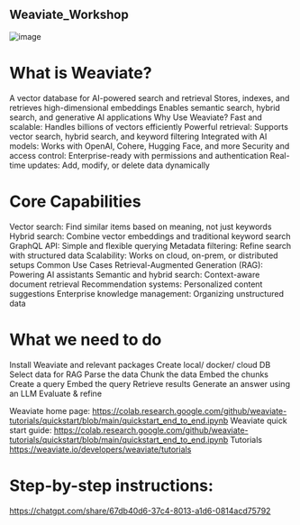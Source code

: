 ## Weaviate_Workshop
![image](https://github.com/user-attachments/assets/904c8f73-f9b7-4052-bde6-ccf1e9c7d4d8)

# What is Weaviate?
A vector database for AI-powered search and retrieval
Stores, indexes, and retrieves high-dimensional embeddings
Enables semantic search, hybrid search, and generative AI applications
Why Use Weaviate?
Fast and scalable: Handles billions of vectors efficiently
Powerful retrieval: Supports vector search, hybrid search, and keyword filtering
Integrated with AI models: Works with OpenAI, Cohere, Hugging Face, and more
Security and access control: Enterprise-ready with permissions and authentication
Real-time updates: Add, modify, or delete data dynamically

# Core Capabilities
Vector search: Find similar items based on meaning, not just keywords
Hybrid search: Combine vector embeddings and traditional keyword search
GraphQL API: Simple and flexible querying
Metadata filtering: Refine search with structured data
Scalability: Works on cloud, on-prem, or distributed setups
Common Use Cases
Retrieval-Augmented Generation (RAG): Powering AI assistants
Semantic and hybrid search: Context-aware document retrieval
Recommendation systems: Personalized content suggestions
Enterprise knowledge management: Organizing unstructured data

# What we need to do
Install Weaviate and relevant packages
Create local/ docker/ cloud DB
Select data for RAG
Parse the data
Chunk the data
Embed the chunks
Create a query
Embed the query
Retrieve results
Generate an answer using an LLM
Evaluate & refine

Weaviate home page: https://colab.research.google.com/github/weaviate-tutorials/quickstart/blob/main/quickstart_end_to_end.ipynb 
Weaviate quick start guide: https://colab.research.google.com/github/weaviate-tutorials/quickstart/blob/main/quickstart_end_to_end.ipynb
Tutorials https://weaviate.io/developers/weaviate/tutorials

# Step-by-step instructions:
https://chatgpt.com/share/67db40d6-37c4-8013-a1d6-0814acd75792
